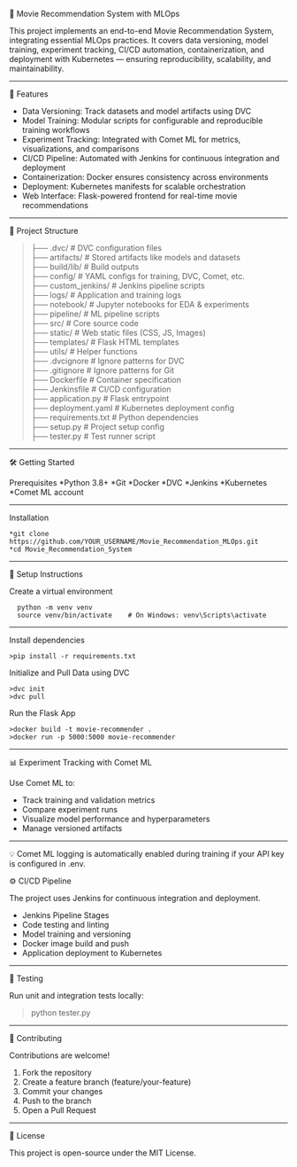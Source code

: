 🎥 Movie Recommendation System with MLOps

This project implements an end-to-end Movie Recommendation System, integrating essential MLOps practices. It covers data versioning, model training, experiment tracking, CI/CD automation, containerization, and deployment with Kubernetes — ensuring reproducibility, scalability, and maintainability.

------------------------------------------------------------------------------------------------------------------------------------------------------------------------------------------------------

🚀 Features

* Data Versioning: Track datasets and model artifacts using DVC
* Model Training: Modular scripts for configurable and reproducible training workflows
* Experiment Tracking: Integrated with Comet ML for metrics, visualizations, and comparisons
* CI/CD Pipeline: Automated with Jenkins for continuous integration and deployment
* Containerization: Docker ensures consistency across environments
* Deployment: Kubernetes manifests for scalable orchestration
* Web Interface: Flask-powered frontend for real-time movie recommendations
------------------------------------------------------------------------------------------------------------------------------------------------------------------------------------------------------

📁 Project Structure

>├── .dvc/                 # DVC configuration files     
>├── artifacts/            # Stored artifacts like models and datasets   
>├── build/lib/            # Build outputs    
>├── config/               # YAML configs for training, DVC, Comet, etc.    
>├── custom_jenkins/       # Jenkins pipeline scripts  
>├── logs/                 # Application and training logs  
>├── notebook/             # Jupyter notebooks for EDA & experiments  
>├── pipeline/             # ML pipeline scripts  
>├── src/                  # Core source code  
>├── static/               # Web static files (CSS, JS, Images)  
>├── templates/            # Flask HTML templates  
>├── utils/                # Helper functions  
>├── .dvcignore            # Ignore patterns for DVC  
>├── .gitignore            # Ignore patterns for Git  
>├── Dockerfile            # Container specification  
>├── Jenkinsfile           # CI/CD configuration  
>├── application.py        # Flask entrypoint  
>├── deployment.yaml       # Kubernetes deployment config  
>├── requirements.txt      # Python dependencies  
>├── setup.py              # Project setup config  
>├── tester.py             # Test runner script  

------------------------------------------------------------------------------------------------------------------------------------------------------------------------------------------------------

🛠️ Getting Started

Prerequisites
*Python 3.8+
*Git
*Docker
*DVC
*Jenkins
*Kubernetes
*Comet ML account

------------------------------------------------------------------------------------------------------------------------------------------------------------------------------------------------------

Installation
``` 
*git clone https://github.com/YOUR_USERNAME/Movie_Recommendation_MLOps.git
*cd Movie_Recommendation_System
``` 
------------------------------------------------------------------------------------------------------------------------------------------------------------------------------------------------------

🔧 Setup Instructions

Create a virtual environment
``` 
  python -m venv venv
  source venv/bin/activate    # On Windows: venv\Scripts\activate 
```
------------------------------------------------------------------------------------------------------------------------------------------------------------------------------------------------------

Install dependencies
``` 
>pip install -r requirements.txt
``` 

Initialize and Pull Data using DVC
```
>dvc init
>dvc pull
``` 

Run the Flask App
```
>docker build -t movie-recommender .
>docker run -p 5000:5000 movie-recommender
``` 
------------------------------------------------------------------------------------------------------------------------------------------------------------------------------------------------------

📊 Experiment Tracking with Comet ML

Use Comet ML to:

* Track training and validation metrics  
* Compare experiment runs  
* Visualize model performance and hyperparameters  
* Manage versioned artifacts  

------------------------------------------------------------------------------------------------------------------------------------------------------------------------------------------------------

💡 Comet ML logging is automatically enabled during training if your API key is configured in .env.

⚙️ CI/CD Pipeline

The project uses Jenkins for continuous integration and deployment.

- Jenkins Pipeline Stages  
- Code testing and linting  
- Model training and versioning  
- Docker image build and push  
- Application deployment to Kubernetes  

------------------------------------------------------------------------------------------------------------------------------------------------------------------------------------------------------
🧪 Testing

Run unit and integration tests locally:

>python tester.py

------------------------------------------------------------------------------------------------------------------------------------------------------------------------------------------------------
🤝 Contributing

Contributions are welcome!

  1. Fork the repository  
  2. Create a feature branch (feature/your-feature)  
  3. Commit your changes  
  4. Push to the branch  
  5. Open a Pull Request  
  
------------------------------------------------------------------------------------------------------------------------------------------------------------------------------------------------------
📜 License

This project is open-source under the MIT License.
